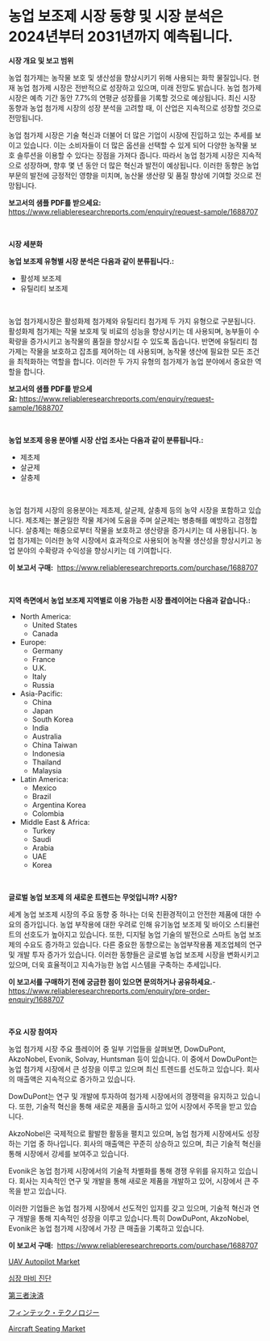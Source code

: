 <p><h1>농업 보조제 시장 동향 및 시장 분석은 2024년부터 2031년까지 예측됩니다.</h1></p><p><strong>시장 개요 및 보고 범위</strong></p>
<p><p>농업 첨가제는 농작물 보호 및 생산성을 향상시키기 위해 사용되는 화학 물질입니다. 현재 농업 첨가제 시장은 전반적으로 성장하고 있으며, 미래 전망도 밝습니다. 농업 첨가제 시장은 예측 기간 동안 7.7%의 연평균 성장률을 기록할 것으로 예상됩니다. 최신 시장 동향과 농업 첨가제 시장의 성장 분석을 고려할 때, 이 산업은 지속적으로 성장할 것으로 전망됩니다.</p><p>농업 첨가제 시장은 기술 혁신과 더불어 더 많은 기업이 시장에 진입하고 있는 추세를 보이고 있습니다. 이는 소비자들이 더 많은 옵션을 선택할 수 있게 되어 다양한 농작물 보호 솔루션을 이용할 수 있다는 장점을 가져다 줍니다. 따라서 농업 첨가제 시장은 지속적으로 성장하며, 향후 몇 년 동안 더 많은 혁신과 발전이 예상됩니다. 이러한 동향은 농업 부문의 발전에 긍정적인 영향을 미치며, 농산물 생산량 및 품질 향상에 기여할 것으로 전망됩니다.</p></p>
<p><strong>보고서의 샘플 PDF를 받으세요:</strong> <a href="https://www.reliableresearchreports.com/enquiry/request-sample/1688707">https://www.reliableresearchreports.com/enquiry/request-sample/1688707</a></p>
<p>&nbsp;</p>
<p><strong>시장 세분화</strong></p>
<p><strong>농업 보조제 유형별 시장 분석은 다음과 같이 분류됩니다.:</strong></p>
<p><ul><li>활성제 보조제</li><li>유틸리티 보조제</li></ul></p>
<p>&nbsp;</p>
<p><p>농업 첨가제시장은 활성화제 첨가제와 유틸리티 첨가제 두 가지 유형으로 구분됩니다. 활성화제 첨가제는 작물 보호제 및 비료의 성능을 향상시키는 데 사용되며, 농부들이 수확량을 증가시키고 농작물의 품질을 향상시킬 수 있도록 돕습니다. 반면에 유틸리티 첨가제는 작물을 보호하고 잡초를 제어하는 데 사용되며, 농작물 생산에 필요한 모든 조건을 최적화하는 역할을 합니다. 이러한 두 가지 유형의 첨가제가 농업 분야에서 중요한 역할을 합니다.</p></p>
<p><strong>보고서의 샘플 PDF를 받으세요:</strong>&nbsp;<a href="https://www.reliableresearchreports.com/enquiry/request-sample/1688707">https://www.reliableresearchreports.com/enquiry/request-sample/1688707</a></p>
<p>&nbsp;</p>
<p><strong> 농업 보조제 응용 분야별 시장 산업 조사는 다음과 같이 분류됩니다.:</strong></p>
<p><ul><li>제초제</li><li>살균제</li><li>살충제</li></ul></p>
<p>&nbsp;</p>
<p><p>농업 첨가제 시장의 응용분야는 제초제, 살균제, 살충제 등의 농약 시장을 포함하고 있습니다. 제초제는 불균일한 작물 제거에 도움을 주며 살균제는 병충해를 예방하고 검정합니다. 살충제는 해충으로부터 작물을 보호하고 생산량을 증가시키는 데 사용됩니다. 농업 첨가제는 이러한 농약 시장에서 효과적으로 사용되어 농작물 생산성을 향상시키고 농업 분야의 수확량과 수익성을 향상시키는 데 기여합니다.</p></p>
<p><strong>이 보고서 구매:</strong>&nbsp; <a href="https://www.reliableresearchreports.com/purchase/1688707">https://www.reliableresearchreports.com/purchase/1688707</a></p>
<p>&nbsp;</p>
<p><strong>지역 측면에서 농업 보조제 지역별로 이용 가능한 시장 플레이어는 다음과 같습니다.:</strong></p>
<p><ul>
    <li>
        North America:
        <ul>
            <li>United States</li>
            <li>Canada</li>
        </ul>
    </li>
    <li>
        Europe:
        <ul>
            <li>Germany</li>
            <li>France</li>
            <li>U.K.</li>
            <li>Italy</li>
            <li>Russia</li>
        </ul>
    </li>
    <li>
        Asia-Pacific:
        <ul>
            <li>China</li>
            <li>Japan</li>
            <li>South Korea</li>
            <li>India</li>
            <li>Australia</li>
            <li>China Taiwan</li>
            <li>Indonesia</li>
            <li>Thailand</li>
            <li>Malaysia</li>
        </ul>
    </li>
    <li>
        Latin America:
        <ul>
            <li>Mexico</li>
            <li>Brazil</li>
            <li>Argentina Korea</li>
            <li>Colombia</li>
        </ul>
    </li>
    <li>
        Middle East & Africa:
        <ul>
            <li>Turkey</li>
            <li>Saudi</li>
            <li>Arabia</li>
            <li>UAE</li>
            <li>Korea</li>
        </ul>
    </li>
    </ul></p>
<p>&nbsp;</p>
<p><strong>글로벌 농업 보조제 의 새로운 트렌드는 무엇입니까? 시장?</strong></p>
<p><p>세계 농업 보조제 시장의 주요 동향 중 하나는 더욱 친환경적이고 안전한 제품에 대한 수요의 증가입니다. 농업 부작용에 대한 우려로 인해 유기농업 보조제 및 바이오 스티뮬런트의 선호도가 높아지고 있습니다. 또한, 디지털 농업 기술의 발전으로 스마트 농업 보조제의 수요도 증가하고 있습니다. 다른 중요한 동향으로는 농업부작용품 제조업체의 연구 및 개발 투자 증가가 있습니다. 이러한 동향들은 글로벌 농업 보조제 시장을 변화시키고 있으며, 더욱 효율적이고 지속가능한 농업 시스템을 구축하는 추세입니다.</p></p>
<p><strong>이 보고서를 구매하기 전에 궁금한 점이 있으면 문의하거나 공유하세요.</strong>- <a href="https://www.reliableresearchreports.com/enquiry/pre-order-enquiry/1688707">https://www.reliableresearchreports.com/enquiry/pre-order-enquiry/1688707</a></p>
<p>&nbsp;</p>
<p><strong>주요 시장 참여자</strong></p>
<p><p>농업 첨가제 시장 주요 플레이어 중 일부 기업들을 살펴보면, DowDuPont, AkzoNobel, Evonik, Solvay, Huntsman 등이 있습니다. 이 중에서 DowDuPont는 농업 첨가제 시장에서 큰 성장을 이루고 있으며 최신 트렌드를 선도하고 있습니다. 회사의 매출액은 지속적으로 증가하고 있습니다.</p><p>DowDuPont는 연구 및 개발에 투자하여 첨가제 시장에서의 경쟁력을 유지하고 있습니다. 또한, 기술적 혁신을 통해 새로운 제품을 출시하고 있어 시장에서 주목을 받고 있습니다.</p><p>AkzoNobel은 국제적으로 활발한 활동을 펼치고 있으며, 농업 첨가제 시장에서도 성장하는 기업 중 하나입니다. 회사의 매출액은 꾸준히 상승하고 있으며, 최근 기술적 혁신을 통해 시장에서 강세를 보여주고 있습니다.</p><p>Evonik은 농업 첨가제 시장에서의 기술적 차별화를 통해 경쟁 우위를 유지하고 있습니다. 회사는 지속적인 연구 및 개발을 통해 새로운 제품을 개발하고 있어, 시장에서 큰 주목을 받고 있습니다.</p><p>이러한 기업들은 농업 첨가제 시장에서 선도적인 입지를 갖고 있으며, 기술적 혁신과 연구 개발을 통해 지속적인 성장을 이루고 있습니다.특히 DowDuPont, AkzoNobel, Evonik은 농업 첨가제 시장에서 가장 큰 매출을 기록하고 있습니다.</p></p>
<p><strong>이 보고서 구매:</strong>&nbsp;&nbsp;<a href="https://www.reliableresearchreports.com/purchase/1688707">https://www.reliableresearchreports.com/purchase/1688707</a></p>
<p><p><a href="https://issuu.com/reportprime-2/docs/uav-autopilot-market-size-2030.pptx">UAV Autopilot Market</a></p><p><a href="https://github.com/vsap75a286l/Market-Research-Report-List-1/blob/main/18976808536.md">심장 마비 진단</a></p><p><a href="https://github.com/NashBeahan2023/Market-Research-Report-List-1/blob/main/38617449343.md">第三者決済</a></p><p><a href="https://github.com/joaejkdzgyljvo6/Market-Research-Report-List-1/blob/main/28169529342.md">フィンテック・テクノロジー</a></p><p><a href="https://issuu.com/reportprime-2/docs/aircraft-seating-market-size-2030.pptx">Aircraft Seating Market</a></p></p>

